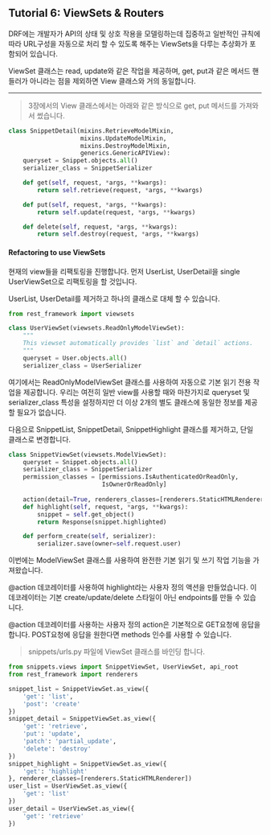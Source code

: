 ## Tutorial 6: ViewSets & Routers

 DRF에는 개발자가 API의 상태 및 상호 작용을 모델링하는데 집중하고 일반적인 규칙에 따라 URL구성을 자동으로 처리 할 수 있도록 해주는 ViewSets을 다루는 추상화가 포함되어 있습니다. 

ViewSet 클래스는 read, update와 같은 작업을 제공하며, get, put과 같은 메서드 핸들러가 아니라는 점을 제외하면 View 클래스와 거의 동일합니다. 

-----

> 3장에서의 View 클래스에서는 아래와 같은 방식으로 get, put 메서드를 가져와서 썼습니다. 

``` python
class SnippetDetail(mixins.RetrieveModelMixin,
                    mixins.UpdateModelMixin,
                    mixins.DestroyModelMixin,
                    generics.GenericAPIView):
    queryset = Snippet.objects.all()
    serializer_class = SnippetSerializer

    def get(self, request, *args, **kwargs):
        return self.retrieve(request, *args, **kwargs)

    def put(self, request, *args, **kwargs):
        return self.update(request, *args, **kwargs)

    def delete(self, request, *args, **kwargs):
        return self.destroy(request, *args, **kwargs)
```



#### Refactoring to use ViewSets

현재의 view들을 리팩토링을 진행합니다. 먼저 UserList, UserDetail을 single UserViewSet으로 리팩토링을 할 것입니다. 

UserList, UserDetail를 제거하고 하나의 클래스로 대체 할 수 있습니다. 

``` python
from rest_framework import viewsets

class UserViewSet(viewsets.ReadOnlyModelViewSet):
    """
    This viewset automatically provides `list` and `detail` actions.
    """
    queryset = User.objects.all()
    serializer_class = UserSerializer
```

여기에서는 ReadOnlyModelViewSet 클래스를 사용하여 자동으로 기본 읽기 전용 작업을 제공합니다. 우리는 여전히 일반 view를 사용할 때와 마찬가지로 queryset 및 serializer_class 특성을 설정하지만 더 이상 2개의 별도 클래스에 동일한 정보를 제공할 필요가 없습니다. 



다음으로 SnippetList, SnippetDetail, SnippetHighlight 클래스를 제거하고, 단일 클래스로 변경합니다. 

```python
class SnippetViewSet(viewsets.ModelViewSet):
    queryset = Snippet.objects.all()
    serializer_class = SnippetSerializer
    permission_classes = [permissions.IsAuthenticatedOrReadOnly,
                          IsOwnerOrReadOnly]
    
    action(detail=True, renderers_classes=[renderers.StaticHTMLRenderer])
    def highlight(self, request, *args, **kwargs):
        snippet = self.get_object()
        return Response(snippet.highlighted)

    def perform_create(self, serializer):
        serializer.save(owner=self.request.user)
```

이번에는 ModelViewSet 클래스를 사용하여 완전한 기본 읽기 및 쓰기 작업 기능을 가져왔습니다.

@action 데코레이터를 사용하여 highlight라는 사용자 정의 액션을 만들었습니다. 이 데코레이터는 기본 create/update/delete 스타일이 아닌 endpoints를 만들 수 있습니다. 

@action 데코레이터를 사용하는 사용자 정의 action은 기본적으로 GET요청에 응답을 합니다. POST요청에 응답을 원한다면 methods 인수를 사용할 수 있습니다. 

> snippets/urls.py 파일에 ViewSet 클래스를 바인딩 합니다. 

``` python
from snippets.views import SnippetViewSet, UserViewSet, api_root
from rest_framework import renderers

snippet_list = SnippetViewSet.as_view({
    'get': 'list',
    'post': 'create'
})
snippet_detail = SnippetViewSet.as_view({
    'get': 'retrieve',
    'put': 'update',
    'patch': 'partial_update',
    'delete': 'destroy'
})
snippet_highlight = SnippetViewSet.as_view({
    'get': 'highlight'
}, renderer_classes=[renderers.StaticHTMLRenderer])
user_list = UserViewSet.as_view({
    'get': 'list'
})
user_detail = UserViewSet.as_view({
    'get': 'retrieve'
})
```

